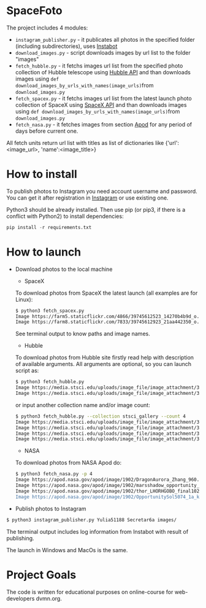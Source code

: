 # SpaceFoto

The project includes 4 modules: 
- `instagram_publisher.py` - it publicates all photos in the specified folder (including subdirectories), uses [Instabot](https://instagrambot.github.io/docs/en/For_developers.html#photos)
- `download_images.py` - script downloads images by url list to the folder "images"
- `fetch_hubble.py` - it fetchs images url list from the specified photo collection of Hubble telescope using [Hubble API](http://hubblesite.org/api/documentation) and than downloads images using `def download_images_by_urls_with_names(image_urls)`from `download_images.py` 
- `fetch_spacex.py` - it fetchs images url list from the latest launch photo collection of SpaceX using [SpaceX API](https://documenter.getpostman.com/view/2025350/RWaEzAiG#bc65ba60-decf-4289-bb04-4ca9df01b9c1) and than downloads images using `def download_images_by_urls_with_names(image_urls)`from `download_images.py` 
- `fetch_nasa.py` - it fetches images from section [Apod](https://apod.nasa.gov/apod/astropix.html) for any period of days before current one.

All fetch units return url list with titles as list of dictionaries like {'url':<image_url>, 'name':<image_title>}

# How to install

To publish photos to Instagram you need account username and password. You can get it after registration in [Instagram](http://instagram.com) or use existing one.

Python3 should be already installed. Then use pip (or pip3, if there is a conflict with Python2) to install dependencies:
```python
pip install -r requirements.txt
```

# How to launch

- Download photos to the local machine
   * SpaceX
   
   To download photos from SpaceX the latest launch (all examples are for Linux):
   ```bash
   $ python3 fetch_spacex.py 
   Image https://farm5.staticflickr.com/4866/39745612523_14270b4b9d_o.jpg saved as ../images/SpaceX1.jpg
   Image https://farm8.staticflickr.com/7833/39745612923_21aa442350_o.jpg saved as ../images/SpaceX2.jpg
   ```
   See terminal output to know paths and image names.
   * Hubble
   
   To download photos from Hubble site firstly read help with description of available arguments. All arguments are optional, so you can launch script as:
   ```bash
   $ python3 fetch_hubble.py
   Image https://media.stsci.edu/uploads/image_file/image_attachment/31220/STSCI-H-p1909a-f-1355x1017.png saved as       ../images/Hubble1.png
   Image https://media.stsci.edu/uploads/image_file/image_attachment/31222/STSCI-H-p1909b-f-1355x1017.png saved as ../images/Hubble2.png
   ```
   or input another collection name and/or image count:
   ```bash
   $ python3 fetch_hubble.py --collection stsci_gallery --count 4
   Image https://media.stsci.edu/uploads/image_file/image_attachment/30510/STScI-gallery-1529a-2000x960.jpg saved as ../images/Hubble1.jpg
   Image https://media.stsci.edu/uploads/image_file/image_attachment/30511/STScI-gallery-1512a-2000x960.jpg saved as ../images/Hubble2.jpg
  Image https://media.stsci.edu/uploads/image_file/image_attachment/30516/STScI-gallery-1501c-2000x960.jpg saved as . ../images/Hubble3.jpg
   Image https://media.stsci.edu/uploads/image_file/image_attachment/30589/STScI-gallery-1427a-2000x960.jpg saved as ../images/Hubble4.jpg
   ```
   * NASA
   
   To download photos from NASA Apod do:
   ```bash
   $ python3 fetch_nasa.py -p 4
   Image https://apod.nasa.gov/apod/image/1902/DragonAurora_Zhang_960.jpg saved as ../images/Dragon Aurora over Iceland.jpg
   Image https://apod.nasa.gov/apod/image/1902/marsshadow_opportunity_960.jpg saved as ../images/Shadow of a Martian Robot.jpg
   Image https://apod.nasa.gov/apod/image/1902/thor_LHORHGOBO_final1024.jpg saved as ../images/NGC 2359: Thor's Helmet.jpg
   Image https://apod.nasa.gov/apod/image/1902/OpportunitySol5074_1a_kremer1024.jpg saved as ../images/Opportunity at Perseverance Valley.jpg
   ```
- Publish photos to Instagram

```bash
$ python3 instagram_publisher.py Yulia51188 Secretar6a images/
```
The terminal output includes log information from Instabot with result of publishing.

The launch in Windows and MacOs is the same.

# Project Goals

The code is written for educational purposes on online-course for web-developers dvmn.org.
